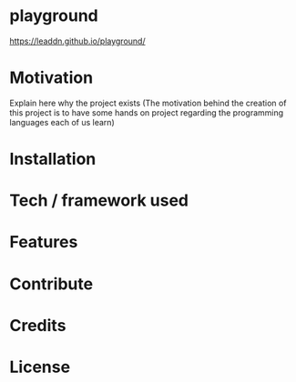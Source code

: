 # playground
https://leaddn.github.io/playground/

# Motivation
Explain here why the project exists
(The motivation behind the creation of this project is to have some 
hands on project regarding the programming languages each of us learn) 
<!-- you can reformulate 
Or write something else-->

# Installation

# Tech / framework used

# Features

# Contribute

# Credits


# License
